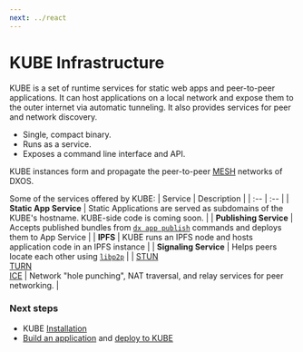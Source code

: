 ```yaml
---
next: ../react
---
```


# KUBE Infrastructure

KUBE is a set of runtime services for static web apps and peer-to-peer applications. It can host applications on a local network and expose them to the outer internet via automatic tunneling. It also provides services for peer and network discovery.

*   Single, compact binary.
*   Runs as a service.
*   Exposes a command line interface and API.

KUBE instances form and propagate the peer-to-peer [MESH](../glossary#mesh) networks of DXOS.

Some of the services offered by KUBE:
| Service | Description |
| :-- | :-- |
| **Static App Service** | Static Applications are served as subdomains of the KUBE's hostname. KUBE-side code is coming soon. |
| **Publishing Service** | Accepts published bundles from [`dx app publish`](../cli/publishing) commands and deploys them to App Service |
| **IPFS** | KUBE runs an IPFS node and hosts application code in an IPFS instance |
| **Signaling Service** | Helps peers locate each other using [`libp2p`](https://libp2p.io/) |
| [STUN](https://en.wikipedia.org/wiki/STUN)<br>[TURN](https://en.wikipedia.org/wiki/Traversal_Using_Relays_around_NAT)<br> [ICE](https://en.wikipedia.org/wiki/Interactive_Connectivity_Establishment) | Network "hole punching", NAT traversal, and relay services for peer networking. |

### Next steps

*   KUBE [Installation](../kube)
*   [Build an application](../getting-started) and [deploy to KUBE](../getting-started#deploying-apps-to-kube)
